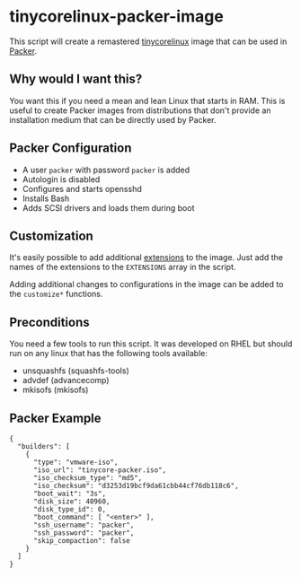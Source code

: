 tinycorelinux-packer-image
==========================

This script will create a remastered
[tinycorelinux](http://distro.ibiblio.org/tinycorelinux/) image that can be
used in [Packer](http://www.packer.io/).


Why would I want this?
----------------------

You want this if you need a mean and lean Linux that starts in RAM. This is
useful to create Packer images from distributions that don't provide an
installation medium that can be directly used by Packer.


Packer Configuration
--------------------

  * A user `packer` with password `packer` is added
  * Autologin is disabled
  * Configures and starts opensshd
  * Installs Bash
  * Adds SCSI drivers and loads them during boot


Customization
-------------

It's easily possible to add additional
[extensions](http://distro.ibiblio.org/tinycorelinux/7.x/x86/tcz/) to the
image. Just add the names of the extensions to the `EXTENSIONS` array in the
script.

Adding additional changes to configurations in the image can be added to the
`customize*` functions.


Preconditions
-------------

You need a few tools to run this script. It was developed on RHEL but should run
on any linux that has the following tools available:

  * unsquashfs (squashfs-tools)
  * advdef (advancecomp)
  * mkisofs (mkisofs)


Packer Example
--------------

```
{
  "builders": [
    {
      "type": "vmware-iso",
      "iso_url": "tinycore-packer.iso",
      "iso_checksum_type": "md5",
      "iso_checksum": "d3253d19bcf9da61cbb44cf76db118c6",
      "boot_wait": "3s",
      "disk_size": 40960,
      "disk_type_id": 0,
      "boot_command": [ "<enter>" ],
      "ssh_username": "packer",
      "ssh_password": "packer",
      "skip_compaction": false
    }
  ]
}
```
